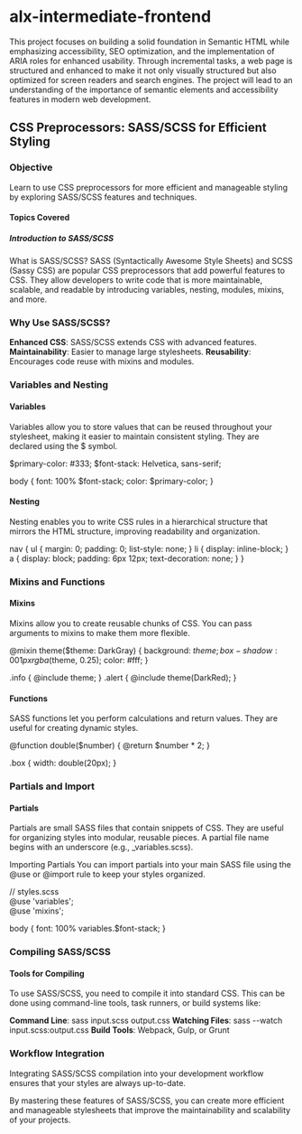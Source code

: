 # alx-intermediate-frontend
This project focuses on building a solid foundation in Semantic HTML while emphasizing accessibility, SEO optimization, and the implementation of ARIA roles for enhanced usability. Through incremental tasks, a web page is structured and enhanced to make it not only visually structured but also optimized for screen readers and search engines. The project will lead to an understanding of the importance of semantic elements and accessibility features in modern web development.

## CSS Preprocessors: SASS/SCSS for Efficient Styling
### Objective
Learn to use CSS preprocessors for more efficient and manageable styling by exploring SASS/SCSS features and techniques.

#### Topics Covered
##### Introduction to SASS/SCSS
What is SASS/SCSS? SASS (Syntactically Awesome Style Sheets) and SCSS (Sassy CSS) are popular CSS preprocessors that add powerful features to CSS. They allow developers to write code that is more maintainable, scalable, and readable by introducing variables, nesting, modules, mixins, and more.

### Why Use SASS/SCSS?

**Enhanced CSS**: SASS/SCSS extends CSS with advanced features.
**Maintainability**: Easier to manage large stylesheets.
**Reusability**: Encourages code reuse with mixins and modules.  

### Variables and Nesting
#### Variables

Variables allow you to store values that can be reused throughout your stylesheet, making it easier to maintain consistent styling. They are declared using the $ symbol.

$primary-color: #333;
$font-stack: Helvetica, sans-serif;

body {
  font: 100% $font-stack;
  color: $primary-color;
}

#### Nesting

Nesting enables you to write CSS rules in a hierarchical structure that mirrors the HTML structure, improving readability and organization.

nav {
  ul {
    margin: 0;
    padding: 0;
    list-style: none;
  }
  li {
    display: inline-block;
  }
  a {
    display: block;
    padding: 6px 12px;
    text-decoration: none;
  }
}

### Mixins and Functions
#### Mixins

Mixins allow you to create reusable chunks of CSS. You can pass arguments to mixins to make them more flexible.

@mixin theme($theme: DarkGray) {
  background: $theme;
  box-shadow: 0 0 1px rgba($theme, 0.25);
  color: #fff;
}

.info {
  @include theme;
}
.alert {
  @include theme(DarkRed);
}

#### Functions

SASS functions let you perform calculations and return values. They are useful for creating dynamic styles.

@function double($number) {
  @return $number * 2;
}

.box {
  width: double(20px);
}

### Partials and Import
#### Partials

Partials are small SASS files that contain snippets of CSS. They are useful for organizing styles into modular, reusable pieces. A partial file name begins with an underscore (e.g., _variables.scss).

Importing Partials You can import partials into your main SASS file using the @use or @import rule to keep your styles organized.

// styles.scss  
@use 'variables';  
@use 'mixins';  

body {
  font: 100% variables.$font-stack;
}

### Compiling SASS/SCSS
#### Tools for Compiling

To use SASS/SCSS, you need to compile it into standard CSS. This can be done using command-line tools, task runners, or build systems like:

**Command Line**: sass input.scss output.css
**Watching Files**: sass --watch input.scss:output.css
**Build Tools**: Webpack, Gulp, or Grunt

### Workflow Integration

Integrating SASS/SCSS compilation into your development workflow ensures that your styles are always up-to-date.

By mastering these features of SASS/SCSS, you can create more efficient and manageable stylesheets that improve the maintainability and scalability of your projects.
